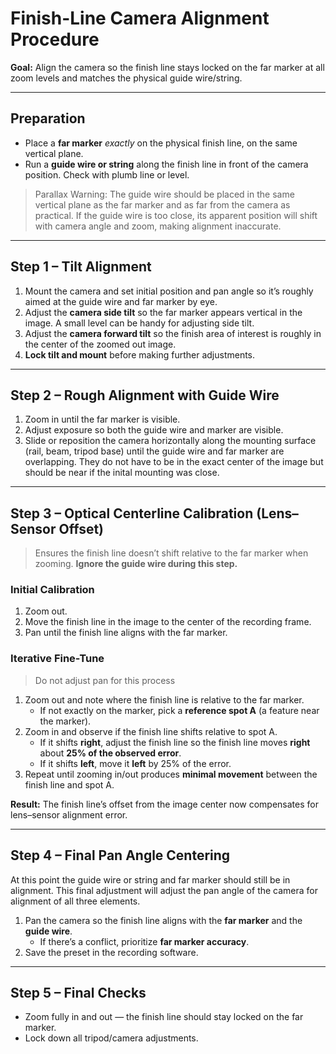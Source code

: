 # Finish-Line Camera Alignment Procedure

**Goal:** Align the camera so the finish line stays locked on the far marker at all zoom levels and matches the physical guide wire/string.

---

## Preparation
- Place a **far marker** *exactly* on the physical finish line, on the same vertical plane.
- Run a **guide wire or string** along the finish line in front of the camera position.  Check with plumb line or level.

>Parallax Warning: The guide wire should be placed in the same vertical plane as the far marker and as far from the camera as practical. If the guide wire is too close, its apparent position will shift with camera angle and zoom, making alignment inaccurate.

---

## Step 1 – Tilt Alignment

1. Mount the camera and set initial position and pan angle so it’s roughly aimed at the guide wire and far marker by eye.
2. Adjust the **camera side tilt** so the far marker appears vertical in the image. A small level can be handy for adjusting side tilt.
3. Adjust the **camera forward tilt** so the finish area of interest is roughly in the center of the zoomed out image.
4. **Lock tilt and mount** before making further adjustments.

---

## Step 2 – Rough Alignment with Guide Wire

1. Zoom in until the far marker is visible.
2. Adjust exposure so both the guide wire and marker are visible.
3. Slide or reposition the camera horizontally along the mounting surface (rail, beam, tripod base) until the guide wire and far marker are overlapping.  They do not have to be in the exact center of the image but should be near if the inital mounting was close.

---

## Step 3 – Optical Centerline Calibration (Lens–Sensor Offset)
> Ensures the finish line doesn’t shift relative to the far marker when zooming.  **Ignore the guide wire during this step.**

### Initial Calibration
1. Zoom out.
2. Move the finish line in the image to the center of the recording frame.
3. Pan until the finish line aligns with the far marker.

### Iterative Fine-Tune

> Do not adjust pan for this process
1. Zoom out and note where the finish line is relative to the far marker.  
   - If not exactly on the marker, pick a **reference spot A** (a feature near the marker).
2. Zoom in and observe if the finish line shifts relative to spot A.  
   - If it shifts **right**, adjust the finish line so the finish line moves **right** about **25% of the observed error**.  
   - If it shifts **left**, move it **left** by 25% of the error.
3. Repeat until zooming in/out produces **minimal movement** between the finish line and spot A.

**Result:** The finish line’s offset from the image center now compensates for lens–sensor alignment error.

---

## Step 4 – Final Pan Angle Centering

At this point the guide wire or string and far marker should still be in alignment.  This final adjustment will adjust the pan angle of the camera for alignment of all three elements.

1. Pan the camera so the finish line aligns with the **far marker** and the **guide wire**.  
   - If there’s a conflict, prioritize **far marker accuracy**.
3. Save the preset in the recording software.

---

## Step 5 – Final Checks
- Zoom fully in and out — the finish line should stay locked on the far marker.
- Lock down all tripod/camera adjustments.
